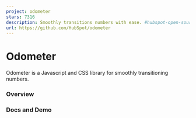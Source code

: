 ```yaml
---
project: odometer
stars: 7316
description: Smoothly transitions numbers with ease. #hubspot-open-source
url: https://github.com/HubSpot/odometer
---
```


Odometer
========

Odometer is a Javascript and CSS library for smoothly transitioning numbers.

### Overview

### Docs and Demo
